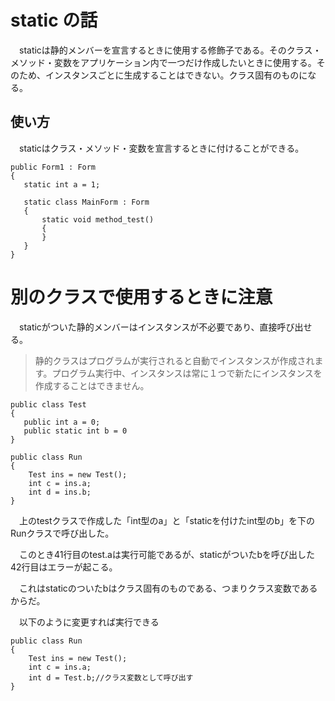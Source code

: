 ---
---
# static の話
 
　staticは静的メンバーを宣言するときに使用する修飾子である。そのクラス・メソッド・変数をアプリケーション内で一つだけ作成したいときに使用する。そのため、インスタンスごとに生成することはできない。クラス固有のものになる。

## 使い方

 　staticはクラス・メソッド・変数を宣言するときに付けることができる。
 ```
 public Form1 : Form
 {
	static int a = 1;
	
	static class MainForm : Form
	{
		static void method_test()
		{
		}
	}
}
```
# 別のクラスで使用するときに注意

　staticがついた静的メンバーはインスタンスが不必要であり、直接呼び出せる。
 
 >静的クラスはプログラムが実行されると自動でインスタンスが作成されます。プログラム実行中、インスタンスは常に１つで新たにインスタンスを作成することはできません。
 
 ```
 public class Test
 {
	public int a = 0;
	public static int b = 0
}
```
```
public class Run
{
	Test ins = new Test();
	int c = ins.a;
	int d = ins.b;
}
```
　上のtestクラスで作成した「int型のa」と「staticを付けたint型のb」を下のRunクラスで呼び出した。
 
　このとき41行目のtest.aは実行可能であるが、staticがついたbを呼び出した42行目はエラーが起こる。
 
　これはstaticのついたbはクラス固有のものである、つまりクラス変数であるからだ。
 
　以下のように変更すれば実行できる
```
public class Run
{
	Test ins = new Test();
	int c = ins.a;
	int d = Test.b;//クラス変数として呼び出す
}
```


　
 
